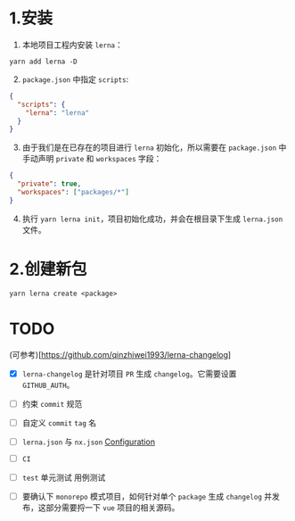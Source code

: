 # 1.安装

1. 本地项目工程内安装 `lerna`：

```shell
yarn add lerna -D
```

2. `package.json` 中指定 `scripts`:

```json
{
  "scripts": {
    "lerna": "lerna"
  }
}
```

3. 由于我们是在已存在的项目进行 `lerna` 初始化，所以需要在 `package.json` 中手动声明 `private` 和 `workspaces` 字段：

```json
{
  "private": true,
  "workspaces": ["packages/*"]
}
```

4. 执行 `yarn lerna init`，项目初始化成功，并会在根目录下生成 `lerna.json` 文件。

# 2.创建新包

```shell
yarn lerna create <package>
```


# TODO

(可参考)[https://github.com/qinzhiwei1993/lerna-changelog]

- [x] `lerna-changelog` 是针对项目 `PR` 生成 `changelog`。它需要设置 `GITHUB_AUTH`。

- [ ] 约束 `commit` 规范

- [ ] 自定义 `commit` `tag` 名

- [ ] `lerna.json` 与 `nx.json` [Configuration](https://lerna.js.org/docs/api-reference/configuration)

- [ ] `CI`

- [ ] `test` 单元测试 用例测试

- [ ] 要确认下 `monorepo` 模式项目，如何针对单个 `package` 生成 `changelog` 并发布，这部分需要捋一下 `vue` 项目的相关源码。
